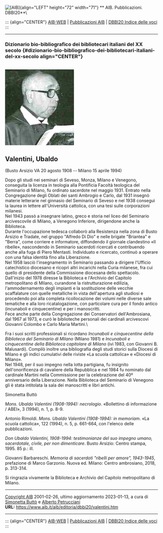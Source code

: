![\[AIB\]](/aib/wi/aibv72.gif){align="LEFT" height="72" width="71"}
** AIB. Pubblicazioni. DBBI20**\

::: {align="CENTER"}
[AIB-WEB](/) \| [Pubblicazioni AIB](/pubblicazioni/) \| [DBBI20 Indice
delle voci](dbbi20.htm)
:::

------------------------------------------------------------------------

### Dizionario bio-bibliografico dei bibliotecari italiani del XX secolo {#dizionario-bio-bibliografico-dei-bibliotecari-italiani-del-xx-secolo align="CENTER"}

\
![\[Ritratto\]](valentini.jpg)

## Valentini, Ubaldo

(Busto Arsizio VA 20 agosto 1908 -- Milano 15 aprile 1994)

Dopo gli studi nei seminari di Seveso, Monza, Milano e Venegono,
conseguita la licenza in teologia alla Pontificia Facoltà teologica del
Seminario di Milano, fu ordinato sacerdote nel maggio 1931. Entrato
nella Congregazione degli Oblati dei santi Ambrogio e Carlo, dal 1931
insegnò materie letterarie nel ginnasio del Seminario di Seveso e nel
1938 conseguì la laurea in lettere all\'Università cattolica, con una
tesi sulle corporazioni milanesi.\
Nel 1943 passò a insegnare latino, greco e storia nel liceo del
Seminario arcivescovile di Milano, a Venegono Inferiore, dirigendone
anche la Biblioteca.\
Durante l\'occupazione tedesca collaborò alla Resistenza nella zona di
Busto Arsizio e Tradate, nel gruppo \"Alfredo Di Dio\" e nelle brigate
\"Briantea\" e \"Berra\", come corriere e informatore, diffondendo il
giornale clandestino «Il ribelle», nascondendo in Seminario sacerdoti
ricercati e contribuendo anche alla fuga di Piero Mentasti. Individuato
e ricercato, continuò a operare con una falsa identità fino alla
Liberazione.\
Nel 1958 lasciò l\'insegnamento in Seminario passando a dirigere
l\'Ufficio catechistico diocesano e ricoprì altri incarichi nella Curia
milanese, fra cui quello di presidente della Commissione diocesana dello
spettacolo.\
Dall\'inizio del 1978 diresse la Biblioteca e l\'Archivio del Capitolo
metropolitano di Milano, curandone la ristrutturazione edilizia,
l\'ammodernamento degli impianti e la sostituzione delle vecchie
scaffalature con quelle metalliche in vista dell\'apertura agli studiosi
e procedendo poi alla completa ricollocazione dei volumi nelle diverse
sale tematiche e alla loro ricatalogazione, con particolare cura per il
fondo antico (incunaboli e cinquecentine) e per i manoscritti.\
Fece anche parte della Congregazione dei Conservatori dell\'Ambrosiana,
dal 1967 al 1973, e curò le biblioteche personali dei cardinali
arcivescovi Giovanni Colombo e Carlo Maria Martini.\

Fra i suoi scritti professionali si ricordano *Incunaboli e
cinquecentine della Biblioteca del Seminario di Milano* (Milano 1981) e
*Incunaboli e cinquecentine della Biblioteca capitolare di Milano* (ivi
1983, con Giovanni B. Malusardi). Compilò inoltre una bibliografia degli
studi storici sulla Diocesi di Milano e gli indici cumulativi delle
riviste «La scuola cattolica» e «Diocesi di Milano».\
Nel 1948, per il suo impegno nella lotta partigiana, fu insignito
dell\'onorificenza di cavaliere della Repubblica e nel 1984 fu nominato
dal cardinale Martini nella Commissione per la celebrazione del 40º
anniversario della Liberazione. Nella Biblioteca del Seminario di
Venegono gli è stata intitolata la sala dei manoscritti e libri antichi.

Simonetta Buttò

*Mons. Ubaldo Valentini (1908-1994): necrologio*. «Bollettino di
informazione / ABEI», 3 (1994), n. 1, p. 8-9.

Antonio Rimoldi. *Mons. Ubaldo Valentini (1908-1994): in memoriam*. «La
scuola cattolica», 122 (1994), n. 5, p. 661-664, con l\'elenco delle
pubblicazioni.

*Don Ubaldo Valentini, 1908-1994: testimonianze del suo impegno umano,
sacerdotale, civile, per non dimenticare*. Busto Arsizio: Centro stampa,
1995. 85 p.: ill.

Giovanni Barbareschi. *Memoria di sacerdoti \"ribelli per amore\",
1943-1945*, prefazione di Marco Garzonio. Nuova ed. Milano: Centro
ambrosiano, 2018, p. 313-314.

Si ringrazia vivamente la Biblioteca e Archivio del Capitolo
metropolitano di Milano.

------------------------------------------------------------------------

[Copyright AIB](/su-questo-sito/dichiarazione-di-copyright-aib-web/)
2001-02-26, ultimo aggiornamento 2023-01-13, a cura di [Simonetta
Buttò](/aib/redazione3.htm) e [Alberto
Petrucciani](/su-questo-sito/redazione-aib-web/)\
**URL:** https://www.aib.it/aib/editoria/dbbi20/valentini.htm

------------------------------------------------------------------------

::: {align="CENTER"}
[AIB-WEB](/) \| [Pubblicazioni AIB](/pubblicazioni/) \| [DBBI20 Indice
delle voci](dbbi20.htm)
:::
